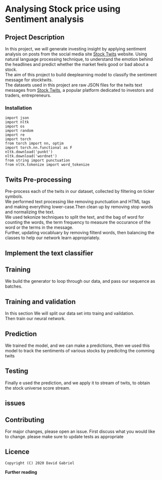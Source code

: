 # **Analysing Stock price using Sentiment analysis**

## **Project Description**
In this project, we will generate investing insight by applying sentiment analysis on posts from the social media site [Stock Twits](https://en.wikipedia.org/wiki/StockTwits) website. Using  natural language processing technique, to understand the emotion behind the headlines and predict whether the market feels good or bad about a stock.\
The aim of this project to build deeplearning model to classify the sentiment message for stocktwits.\
The datasets used in this project are raw JSON files for the twits text messages  from [Stock Twits](stocktwits.com), a popular platform dedicated to investors and traders, entrepreneurs.



### **Installation**
```
import json
import nltk
import os
import random
import re
import torch
from torch import nn, optim
import torch.nn.functional as F
nltk.download('punkt')
nltk.download('wordnet')
from string import punctuation
from nltk.tokenize import word_tokenize
```

## **Twits Pre-processing**

Pre-process each of the twits in our dataset, collected by filtering on ticker symbols.\
We performed text processing like removing punctuation and HTML tags and making everything lower-case.Then clean up by removing stop words and normalizing the text.\
We used tekonize techniques to split the text, and the bag of word for counting the words, the term frequency to measure the occurance of the word or the terms in the message.\
Further, updating vocabluary by removing filterd words, then balancing the classes to help our network learn appropriately.


## **Implement the text classifier**


## **Training**

We build the generator to loop through our data, and pass our sequence as batches.

## **Training and validation**

In this section We will split our data set into traing and vaildation.\
Then train our neural network.

## **Prediction**

We trained the model, and we can make a predictions, then we used this model to track the sentiments of various stocks by predicitng the comming twits

## **Testing**

Finally e used the prediction, and we apply it to stream of twits, to obtain the stock universe score stream.


## **issues**


## **Contributing**

For major changes, please open an issue. First discuss what you would like to change.
please make sure to update tests as appropriate

## **Licence**
```
Copyright (C) 2020 David Gabriel
```



**Further reading**

